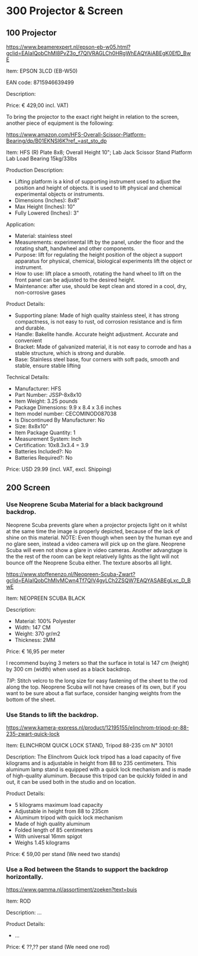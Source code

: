# 300 Projector & Screen

## 100 Projector

https://www.beamerexpert.nl/epson-eb-w05.html?gclid=EAIaIQobChMI8PvZ3o_f7QIVRAGLCh0HRgWhEAQYAiABEgK0EfD_BwE

Item: EPSON 3LCD (EB-W50)

EAN code: 8715946639499

Description:

Price: € 429,00 incl. VAT)

To bring the projector to the exact right height in relation to the screen, another piece of equipment is the following:

https://www.amazon.com/HFS-Overall-Scissor-Platform-Bearing/dp/B01EKNSI6K?ref_=ast_sto_dp

Item: HFS (R) Plate 8x8; Overall Height 10"; Lab Jack Scissor Stand Platform Lab Load Bearing 15kg/33lbs

Production Description:
- Lifting platform is a kind of supporting instrument used to adjust the position and height of objects. It is used to lift physical and chemical experimental objects or instruments. 
- Dimensions (Inches): 8x8"
- Max Height (Inches): 10"
- Fully Lowered (Inches): 3"

Application:

- Material: stainless steel
- Measurements: experimental lift by the panel, under the floor and the rotating shaft, handwheel and other components.
- Purpose: lift for regulating the height position of the object a support apparatus for physical, chemical, biological experiments lift the object or instrument.
- How to use: lift place a smooth, rotating the hand wheel to lift on the front panel can be adjusted to the desired height.
- Maintenance: after use, should be kept clean and stored in a cool, dry, non-corrosive gases

Product Details:
- Supporting plane: Made of high quality stainless steel, it has strong compactness, is not easy to rust, od corrosion resistance and is firm and durable.
- Handle: Bakelite handle. Accurate height adjustment. Accurate and convenient
- Bracket: Made of galvanized material, it is not easy to corrode and has a stable structure, which is strong and durable.
- Base: Stainless steel base, four corners with soft pads, smooth and stable, ensure stable lifting

Technical Details:
- Manufacturer:	HFS
- Part Number:	JSSP-8x8x10
- Item Weight:	3.25 pounds
- Package Dimensions:	9.9 x 8.4 x 3.6 inches
- Item model number:	CECOMINOD087038
- Is Discontinued By Manufacturer:	No
- Size:	8x8x10"
- Item Package Quantity:	1
- Measurement System:	Inch
- Certification:	10x8.3x3.4 = 3.9
- Batteries Included?:	No
- Batteries Required?:	No

Price: USD 29.99 (incl. VAT, excl. Shipping)


## 200 Screen

### Use Neoprene Scuba Material for a black background backdrop.

Neoprene Scuba prevents glare when a projector projects light on it whilst at the same time the image is properly depicted, because of the lack of shine on this material. NOTE: Even though when seen by the human eye and no glare seen, instead a video camera will pick up on the glare. Neoprene Scuba will even not show a glare in video cameras. Another advangtage is the the rest of the room can be kept relatively lights as the light will not bounce off the Neoprene Scuba either. The texture absorbs all light.

https://www.stoffenenzo.nl/Neopreen-Scuba-Zwart?gclid=EAIaIQobChMIvMCwn4Tf7QIV4gyLCh2ZSQW7EAQYASABEgLxc_D_BwE

Item: NEOPREEN SCUBA BLACK

Description:
- Material: 100% Polyester
- Width: 147 CM
- Weight: 370 gr/m2
- Thickness: 2MM

Price: € 16,95 per meter 

I recommend buying 3 meters so that the surface in total is 147 cm (height) by 300 cm (width) when used as a black backdrop.

*TIP*: Stitch velcro to the long size for easy fastening of the sheet to the rod along the top. Neoprene Scuba will not have creases of its own, but if you want to be sure about a flat surface, consider hanging weights from the bottom of the sheet.

### Use Stands to lift the backdrop.

https://www.kamera-express.nl/product/12195155/elinchrom-tripod-pr-88-235-zwart-quick-lock

Item: ELINCHROM QUICK LOCK STAND, Tripod 88-235 cm N° 30101

Description:
The Elinchrom Quick lock tripod has a load capacity of five kilograms and is adjustable in height from 88 to 235 centimeters. This aluminum lamp stand is equipped with a quick lock mechanism and is made of high-quality aluminum. Because this tripod can be quickly folded in and out, it can be used both in the studio and on location.

Product Details:
- 5 kilograms maximum load capacity
- Adjustable in height from 88 to 235cm
- Aluminum tripod with quick lock mechanism
- Made of high quality aluminum
- Folded length of 85 centimeters
- With universal 16mm spigot
- Weighs 1.45 kilograms

Price: € 59,00 per stand (We need two stands)

### Use a Rod between the Stands to support the backdrop horizontally.

https://www.gamma.nl/assortiment/zoeken?text=buis

Item: ROD

Description:
...

Product Details:
- ...

Price: € ??,?? per stand (We need one rod)
